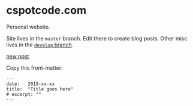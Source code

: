 # cspotcode.com

Personal website.

Site lives in the `master` branch.  Edit there to create blog posts.  Other misc lives in the [`develop` branch](tree/develop).

[new post](https://github.com/cspotcode/cspotcode.github.io/new/master?filename=_posts/2019-xx-xx-title-goes-here.md&value=)

Copy this front-matter:
```
---
date:   2019-xx-xx
title:  "Title goes here"
# excerpt: ""
---
```
